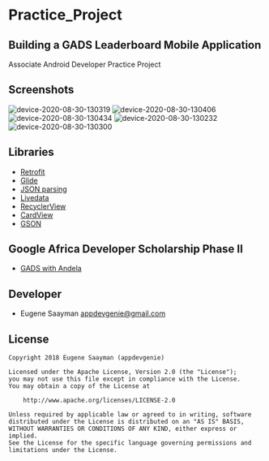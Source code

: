 # Practice_Project

## Building a GADS Leaderboard Mobile Application

Associate Android Developer Practice Project

## Screenshots

![device-2020-08-30-130319](https://user-images.githubusercontent.com/39134030/91658038-4927f100-eac6-11ea-8765-0dd49647a0d1.png)
![device-2020-08-30-130406](https://user-images.githubusercontent.com/39134030/91658041-4af1b480-eac6-11ea-83a0-f78f49773e7d.png)
![device-2020-08-30-130434](https://user-images.githubusercontent.com/39134030/91658042-4c22e180-eac6-11ea-9c6b-2bc002ebe443.png)
![device-2020-08-30-130232](https://user-images.githubusercontent.com/39134030/91658043-4d540e80-eac6-11ea-81d9-bcf229025d28.png)
![device-2020-08-30-130300](https://user-images.githubusercontent.com/39134030/91658045-4f1dd200-eac6-11ea-9934-93351ad85f43.png)

## Libraries

* [Retrofit](https://square.github.io/retrofit/)
* [Glide](https://github.com/bumptech/glide)
* [JSON parsing](https://developer.android.com/reference/android/util/JsonReader)
* [Livedata](https://developer.android.com/topic/libraries/architecture/livedata)
* [RecyclerView](https://developer.android.com/guide/topics/ui/layout/recyclerview)
* [CardView](https://developer.android.com/guide/topics/ui/layout/cardview)
* [GSON](https://developer.android.com/training/volley/request-custom)

## Google Africa Developer Scholarship Phase II 

* [GADS with Andela](https://gads.andela.com/)

## Developer

* Eugene Saayman appdevgenie@gmail.com

## License

    Copyright 2018 Eugene Saayman (appdevgenie)

    Licensed under the Apache License, Version 2.0 (the "License");
    you may not use this file except in compliance with the License.
    You may obtain a copy of the License at

        http://www.apache.org/licenses/LICENSE-2.0

    Unless required by applicable law or agreed to in writing, software
    distributed under the License is distributed on an "AS IS" BASIS,
    WITHOUT WARRANTIES OR CONDITIONS OF ANY KIND, either express or implied.
    See the License for the specific language governing permissions and
    limitations under the License.
